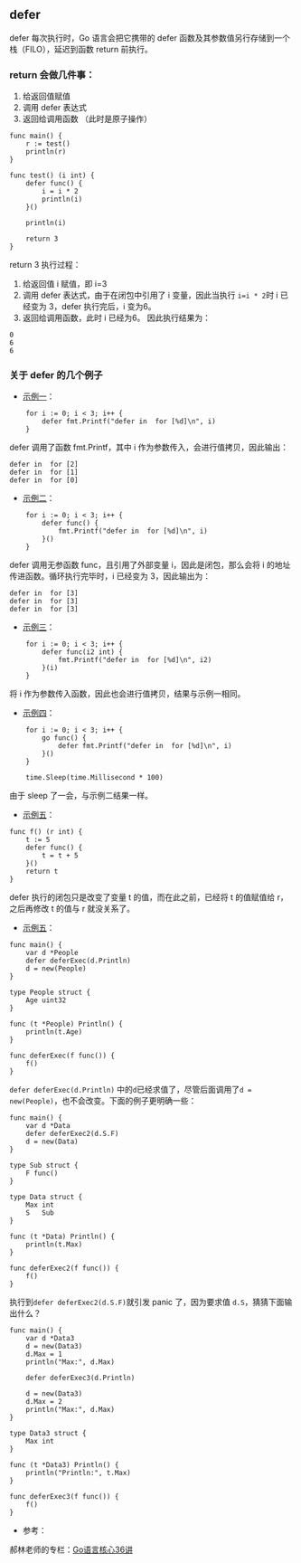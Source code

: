 ## defer
 
defer 每次执行时，Go 语言会把它携带的 defer 函数及其参数值另行存储到一个栈（FILO），延迟到函数 return 前执行。

### return 会做几件事：
1. 给返回值赋值
2. 调用 defer 表达式
3. 返回给调用函数 （此时是原子操作）

```$xslt
func main() {
	r := test()
	println(r)
}

func test() (i int) {
	defer func() {
		i = i * 2
		println(i)
	}()

	println(i)

	return 3
}
```
return 3 执行过程：
1. 给返回值 i 赋值，即 i=3
2. 调用 defer 表达式，由于在闭包中引用了 i 变量，因此当执行 `i=i * 2`时 i 已经变为 3，defer 执行完后，i 变为6。
3. 返回给调用函数，此时 i 已经为6。
因此执行结果为：
```$xslt
0
6
6
```

### 关于 defer 的几个例子

- [示例一](https://github.com/kyl2016/Play-With-Golang/tree/master/defer/filo/main1.go)：
```$
    for i := 0; i < 3; i++ {
		defer fmt.Printf("defer in  for [%d]\n", i)
	}
```
defer 调用了函数 fmt.Printf，其中 i 作为参数传入，会进行值拷贝，因此输出：
```$xslt
defer in  for [2]
defer in  for [1]
defer in  for [0]
```

- [示例二](https://github.com/kyl2016/Play-With-Golang/tree/master/defer/filo/main2.go)：
```$xslt
    for i := 0; i < 3; i++ {
		defer func() {
			fmt.Printf("defer in  for [%d]\n", i)
		}()
	}
```
defer 调用无参函数 func，且引用了外部变量 i，因此是闭包，那么会将 i 的地址传进函数。循环执行完毕时，i 已经变为 3，因此输出为：
```$xslt
defer in  for [3]
defer in  for [3]
defer in  for [3]
```

- [示例三](https://github.com/kyl2016/Play-With-Golang/tree/master/defer/filo/main3.go)：

```$xslt
    for i := 0; i < 3; i++ {
		defer func(i2 int) {
			fmt.Printf("defer in  for [%d]\n", i2)
		}(i)
	}
```
将 i 作为参数传入函数，因此也会进行值拷贝，结果与示例一相同。

- [示例四](https://github.com/kyl2016/Play-With-Golang/tree/master/defer/filo/main4.go)：
```$xslt
	for i := 0; i < 3; i++ {
		go func() {
			defer fmt.Printf("defer in  for [%d]\n", i)
		}()
	}

	time.Sleep(time.Millisecond * 100)
```
由于 sleep 了一会，与示例二结果一样。

- [示例五](https://github.com/kyl2016/Play-With-Golang/tree/master/defer/return2.go)：
```$xslt
func f() (r int) {
	t := 5
	defer func() {
		t = t + 5
	}()
	return t
}
```
defer 执行的闭包只是改变了变量 t 的值，而在此之前，已经将 t 的值赋值给 r，之后再修改 t 的值与 r 就没关系了。

- [示例五](https://github.com/kyl2016/Play-With-Golang/tree/master/defer/callFunc.go)：
```$xslt
func main() {
	var d *People
	defer deferExec(d.Println)
	d = new(People)
}

type People struct {
	Age uint32
}

func (t *People) Println() {
	println(t.Age)
}

func deferExec(f func()) {
	f()
}
```
`defer deferExec(d.Println)` 中的`d`已经求值了，尽管后面调用了`d = new(People)`，也不会改变。下面的例子更明确一些：
```
func main() {
	var d *Data
	defer deferExec2(d.S.F)
	d = new(Data)
}

type Sub struct {
	F func()
}

type Data struct {
	Max int
	S   Sub
}

func (t *Data) Println() {
	println(t.Max)
}

func deferExec2(f func()) {
	f()
}
```
执行到`defer deferExec2(d.S.F)`就引发 panic 了，因为要求值 `d.S`，猜猜下面输出什么？
```$xslt
func main() {
	var d *Data3
	d = new(Data3)
	d.Max = 1
	println("Max:", d.Max)

	defer deferExec3(d.Println)

	d = new(Data3)
	d.Max = 2
	println("Max:", d.Max)
}

type Data3 struct {
	Max int
}

func (t *Data3) Println() {
	println("Println:", t.Max)
}

func deferExec3(f func()) {
	f()
}
```

- 参考：

郝林老师的专栏：[Go语言核心36讲](https://time.geekbang.org/column/article/40889)